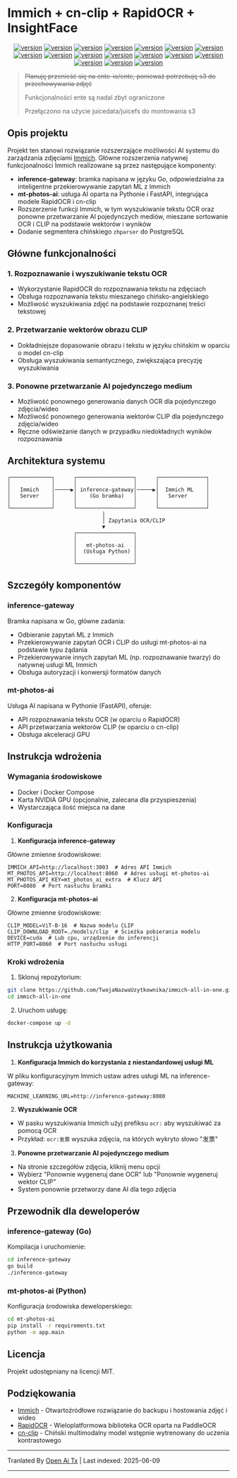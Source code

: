 # Immich + cn-clip + RapidOCR + InsightFace

<div style="text-align: center"><p><a href="https://openaitx.github.io/view.html?user=eric-gitta-moore&project=immich-all-in-one&lang=en"><img src="https://img.shields.io/badge/EN-white" alt="version"></a> <a href="https://openaitx.github.io/view.html?user=eric-gitta-moore&project=immich-all-in-one&lang=zh-CN"><img src="https://img.shields.io/badge/简中-white" alt="version"></a> <a href="https://openaitx.github.io/view.html?user=eric-gitta-moore&project=immich-all-in-one&lang=zh-TW"><img src="https://img.shields.io/badge/繁中-white" alt="version"></a> <a href="https://openaitx.github.io/view.html?user=eric-gitta-moore&project=immich-all-in-one&lang=ja"><img src="https://img.shields.io/badge/日本語-white" alt="version"></a> <a href="https://openaitx.github.io/view.html?user=eric-gitta-moore&project=immich-all-in-one&lang=ko"><img src="https://img.shields.io/badge/한국어-white" alt="version"></a> <a href="https://openaitx.github.io/view.html?user=eric-gitta-moore&project=immich-all-in-one&lang=th"><img src="https://img.shields.io/badge/ไทย-white" alt="version"></a> <a href="https://openaitx.github.io/view.html?user=eric-gitta-moore&project=immich-all-in-one&lang=fr"><img src="https://img.shields.io/badge/Français-white" alt="version"></a> <a href="https://openaitx.github.io/view.html?user=eric-gitta-moore&project=immich-all-in-one&lang=de"><img src="https://img.shields.io/badge/Deutsch-white" alt="version"></a> <a href="https://openaitx.github.io/view.html?user=eric-gitta-moore&project=immich-all-in-one&lang=es"><img src="https://img.shields.io/badge/Español-white" alt="version"></a> <a href="https://openaitx.github.io/view.html?user=eric-gitta-moore&project=immich-all-in-one&lang=it"><img src="https://img.shields.io/badge/Italiano-white" alt="version"></a> <a href="https://openaitx.github.io/view.html?user=eric-gitta-moore&project=immich-all-in-one&lang=ru"><img src="https://img.shields.io/badge/Русский-white" alt="version"></a> <a href="https://openaitx.github.io/view.html?user=eric-gitta-moore&project=immich-all-in-one&lang=pt"><img src="https://img.shields.io/badge/Português-white" alt="version"></a> <a href="https://openaitx.github.io/view.html?user=eric-gitta-moore&project=immich-all-in-one&lang=nl"><img src="https://img.shields.io/badge/Nederlands-white" alt="version"></a> <a href="https://openaitx.github.io/view.html?user=eric-gitta-moore&project=immich-all-in-one&lang=pl"><img src="https://img.shields.io/badge/Polski-white" alt="version"></a> <a href="https://openaitx.github.io/view.html?user=eric-gitta-moore&project=immich-all-in-one&lang=ar"><img src="https://img.shields.io/badge/العربية-white" alt="version"></a> <a href="https://openaitx.github.io/view.html?user=eric-gitta-moore&project=immich-all-in-one&lang=tr"><img src="https://img.shields.io/badge/Türkçe-white" alt="version"></a> <a href="https://openaitx.github.io/view.html?user=eric-gitta-moore&project=immich-all-in-one&lang=vi"><img src="https://img.shields.io/badge/Tiếng Việt-white" alt="version"></a> </p></div>

> ~~Planuję przenieść się na ente-io/ente, ponieważ potrzebuję s3 do przechowywania zdjęć~~
> 
> Funkcjonalności ente są nadal zbyt ograniczone
> 
> Przełączono na użycie juicedata/juicefs do montowania s3

## Opis projektu

Projekt ten stanowi rozwiązanie rozszerzające możliwości AI systemu do zarządzania zdjęciami [Immich](https://github.com/immich-app/immich). Główne rozszerzenia natywnej funkcjonalności Immich realizowane są przez następujące komponenty:

- **inference-gateway**: bramka napisana w języku Go, odpowiedzialna za inteligentne przekierowywanie zapytań ML z Immich
- **mt-photos-ai**: usługa AI oparta na Pythonie i FastAPI, integrująca modele RapidOCR i cn-clip
- Rozszerzenie funkcji Immich, w tym wyszukiwanie tekstu OCR oraz ponowne przetwarzanie AI pojedynczych mediów, mieszane sortowanie OCR i CLIP na podstawie wektorów i wyników
- Dodanie segmentera chińskiego `zhparser` do PostgreSQL

## Główne funkcjonalności

### 1. Rozpoznawanie i wyszukiwanie tekstu OCR

- Wykorzystanie RapidOCR do rozpoznawania tekstu na zdjęciach
- Obsługa rozpoznawania tekstu mieszanego chińsko-angielskiego
- Możliwość wyszukiwania zdjęć na podstawie rozpoznanej treści tekstowej

### 2. Przetwarzanie wektorów obrazu CLIP

- Dokładniejsze dopasowanie obrazu i tekstu w języku chińskim w oparciu o model cn-clip
- Obsługa wyszukiwania semantycznego, zwiększająca precyzję wyszukiwania

### 3. Ponowne przetwarzanie AI pojedynczego medium

- Możliwość ponownego generowania danych OCR dla pojedynczego zdjęcia/wideo
- Możliwość ponownego generowania wektorów CLIP dla pojedynczego zdjęcia/wideo
- Ręczne odświeżanie danych w przypadku niedokładnych wyników rozpoznawania

## Architektura systemu

```
┌─────────────┐      ┌──────────────────┐      ┌───────────────┐
│             │      │                  │      │               │
│   Immich    │─────▶│ inference-gateway│─────▶│  Immich ML    │
│   Server    │      │    (Go bramka)   │      │   Server      │
│             │      │                  │      │               │
└─────────────┘      └──────────────────┘      └───────────────┘
                              │
                              │ Zapytania OCR/CLIP
                              ▼
                     ┌──────────────────┐
                     │                  │
                     │   mt-photos-ai   │
                     │  (Usługa Python) │
                     │                  │
                     └──────────────────┘
```

## Szczegóły komponentów

### inference-gateway

Bramka napisana w Go, główne zadania:
- Odbieranie zapytań ML z Immich
- Przekierowywanie zapytań OCR i CLIP do usługi mt-photos-ai na podstawie typu żądania
- Przekierowywanie innych zapytań ML (np. rozpoznawanie twarzy) do natywnej usługi ML Immich
- Obsługa autoryzacji i konwersji formatów danych

### mt-photos-ai

Usługa AI napisana w Pythonie (FastAPI), oferuje:
- API rozpoznawania tekstu OCR (w oparciu o RapidOCR)
- API przetwarzania wektorów CLIP (w oparciu o cn-clip)
- Obsługa akceleracji GPU

## Instrukcja wdrożenia

### Wymagania środowiskowe

- Docker i Docker Compose
- Karta NVIDIA GPU (opcjonalnie, zalecana dla przyspieszenia)
- Wystarczająca ilość miejsca na dane

### Konfiguracja

1. **Konfiguracja inference-gateway**

Główne zmienne środowiskowe:
```
IMMICH_API=http://localhost:3003  # Adres API Immich
MT_PHOTOS_API=http://localhost:8060  # Adres usługi mt-photos-ai
MT_PHOTOS_API_KEY=mt_photos_ai_extra  # Klucz API
PORT=8080  # Port nasłuchu bramki
```

2. **Konfiguracja mt-photos-ai**

Główne zmienne środowiskowe:
```
CLIP_MODEL=ViT-B-16  # Nazwa modelu CLIP
CLIP_DOWNLOAD_ROOT=./models/clip  # Ścieżka pobierania modelu
DEVICE=cuda  # Lub cpu, urządzenie do inferencji
HTTP_PORT=8060  # Port nasłuchu usługi
```

### Kroki wdrożenia

1. Sklonuj repozytorium:
```bash
git clone https://github.com/TwojaNazwaUzytkownika/immich-all-in-one.git
cd immich-all-in-one
```

2. Uruchom usługę:
```bash
docker-compose up -d
```

## Instrukcja użytkowania

1. **Konfiguracja Immich do korzystania z niestandardowej usługi ML**

W pliku konfiguracyjnym Immich ustaw adres usługi ML na inference-gateway:
```
MACHINE_LEARNING_URL=http://inference-gateway:8080
```

2. **Wyszukiwanie OCR**

- W pasku wyszukiwania Immich użyj prefiksu `ocr:` aby wyszukiwać za pomocą OCR
- Przykład: `ocr:发票` wyszuka zdjęcia, na których wykryto słowo "发票"

3. **Ponowne przetwarzanie AI pojedynczego medium**

- Na stronie szczegółów zdjęcia, kliknij menu opcji
- Wybierz "Ponownie wygeneruj dane OCR" lub "Ponownie wygeneruj wektor CLIP"
- System ponownie przetworzy dane AI dla tego zdjęcia

## Przewodnik dla deweloperów

### inference-gateway (Go)

Kompilacja i uruchomienie:
```bash
cd inference-gateway
go build
./inference-gateway
```

### mt-photos-ai (Python)

Konfiguracja środowiska deweloperskiego:
```bash
cd mt-photos-ai
pip install -r requirements.txt
python -m app.main
```

## Licencja

Projekt udostępniany na licencji MIT.

## Podziękowania

- [Immich](https://github.com/immich-app/immich) - Otwartoźródłowe rozwiązanie do backupu i hostowania zdjęć i wideo
- [RapidOCR](https://github.com/RapidAI/RapidOCR) - Wieloplatformowa biblioteka OCR oparta na PaddleOCR
- [cn-clip](https://github.com/OFA-Sys/Chinese-CLIP) - Chiński multimodalny model wstępnie wytrenowany do uczenia kontrastowego

---

Tranlated By [Open Ai Tx](https://github.com/OpenAiTx/OpenAiTx) | Last indexed: 2025-06-09

---
